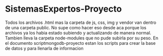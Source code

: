 # SistemasExpertos-Proyecto


Todos los archivos .html mas la carpeta de js, css, img y vendor van dentro de una carpeta public. No supe como hacer eso desde aca porque los archivos ya los habia estado subiendo y actualizando de manera normal. Tambien lleva la carpeta node-modules que no pude subirla por su peso.
En el documento scriptmongodb-proyecto estan los scripts para crear la base de datos y para llenarla de informacion
